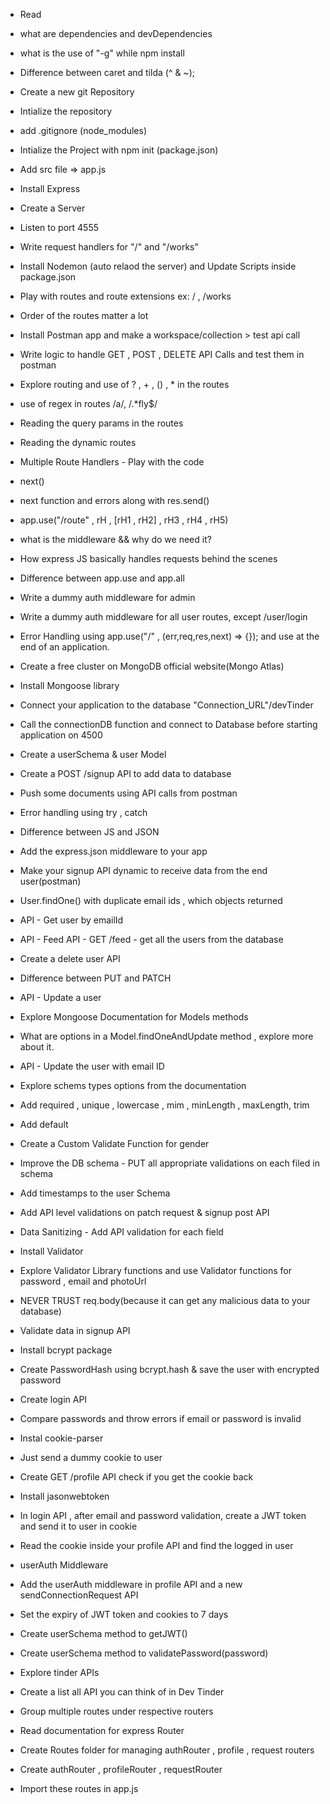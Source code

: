 - Read

- what are dependencies and devDependencies
- what is the use of "-g" while npm install
- Difference between caret and tilda (^ & ~);
- Create a new git Repository
- Intialize the repository
- add .gitignore (node_modules)
- Intialize the Project with npm init (package.json)
- Add src file => app.js
- Install Express
- Create a Server
- Listen to port 4555
- Write request handlers for "/" and "/works"
- Install Nodemon (auto relaod the server) and Update Scripts inside package.json
- Play with routes and route extensions ex: / , /works
- Order of the routes matter a lot
- Install Postman app and make a workspace/collection > test api call
- Write logic to handle GET , POST , DELETE API Calls and test them in postman
- Explore routing and use of ? , + , () , \* in the routes
- use of regex in routes /a/, /.\*fly$/
- Reading the query params in the routes
- Reading the dynamic routes

- Multiple Route Handlers - Play with the code
- next()
- next function and errors along with res.send()
- app.use("/route" , rH , [rH1 , rH2] , rH3 , rH4 , rH5)
- what is the middleware && why do we need it?
- How express JS basically handles requests behind the scenes
- Difference between app.use and app.all
- Write a dummy auth middleware for admin
- Write a dummy auth middleware for all user routes, except /user/login
- Error Handling using app.use("/" , (err,req,res,next) => {}); and use at the end of an application.

- Create a free cluster on MongoDB official website(Mongo Atlas)
- Install Mongoose library
- Connect your application to the database "Connection_URL"/devTinder
- Call the connectionDB function and connect to Database before starting application on 4500
- Create a userSchema & user Model
- Create a POST /signup API to add data to database
- Push some documents using API calls from postman
- Error handling using try , catch

- Difference between JS and JSON
- Add the express.json middleware to your app
- Make your signup API dynamic to receive data from the end user(postman)
- User.findOne() with duplicate email ids , which objects returned
- API - Get user by emailId
- API - Feed API - GET /feed - get all the users from the database
- Create a delete user API
- Difference between PUT and PATCH
- API - Update a user
- Explore Mongoose Documentation for Models methods
- What are options in a Model.findOneAndUpdate method , explore more about it.
- API - Update the user with email ID

- Explore schems types options from the documentation
- Add required , unique , lowercase , mim , minLength , maxLength, trim
- Add default
- Create a Custom Validate Function for gender
- Improve the DB schema - PUT all appropriate validations on each filed in schema
- Add timestamps to the user Schema
- Add API level validations on patch request & signup post API
- Data Sanitizing - Add API validation for each field
- Install Validator
- Explore Validator Library functions and use Validator functions for password , email and photoUrl
- NEVER TRUST req.body(because it can get any malicious data to your database)

- Validate data in signup API
- Install bcrypt package
- Create PasswordHash using bcrypt.hash & save the user with encrypted password
- Create login API
- Compare passwords and throw errors if email or password is invalid

- Instal cookie-parser
- Just send a dummy cookie to user
- Create GET /profile API check if you get the cookie back
- Install jasonwebtoken
- In login API , after email and password validation, create a JWT token and send it to user in cookie
- Read the cookie inside your profile API and find the logged in user
- userAuth Middleware
- Add the userAuth middleware in profile API and a new sendConnectionRequest API
- Set the expiry of JWT token and cookies to 7 days
- Create userSchema method to getJWT()
- Create userSchema method to validatePassword(password)

- Explore tinder APIs
- Create a list all API you can think of in Dev Tinder
- Group multiple routes under respective routers
- Read documentation for express Router
- Create Routes folder for managing authRouter , profile , request routers
- Create authRouter , profileRouter , requestRouter
- Import these routes in app.js
